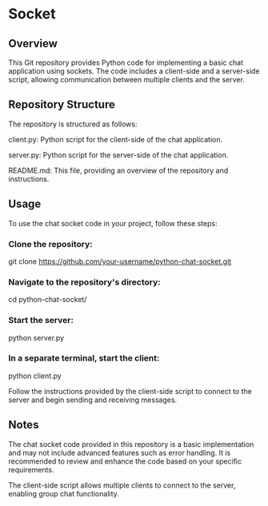 # Socket
## Overview
This Git repository provides Python code for implementing a basic chat application using sockets. The code includes a client-side and a server-side script, allowing communication between multiple clients and the server.
## Repository Structure

The repository is structured as follows:

client.py: Python script for the client-side of the chat application.

server.py: Python script for the server-side of the chat application.

README.md: This file, providing an overview of the repository and instructions.

## Usage
To use the chat socket code in your project, follow these steps:

### Clone the repository:
git clone https://github.com/your-username/python-chat-socket.git

### Navigate to the repository's directory:
cd python-chat-socket/

### Start the server:
python server.py

### In a separate terminal, start the client:
python client.py

Follow the instructions provided by the client-side script to connect to the server and begin sending and receiving messages.

## Notes
The chat socket code provided in this repository is a basic implementation and may not include advanced features such as error handling. It is recommended to review and enhance the code based on your specific requirements.

The client-side script allows multiple clients to connect to the server, enabling group chat functionality.
